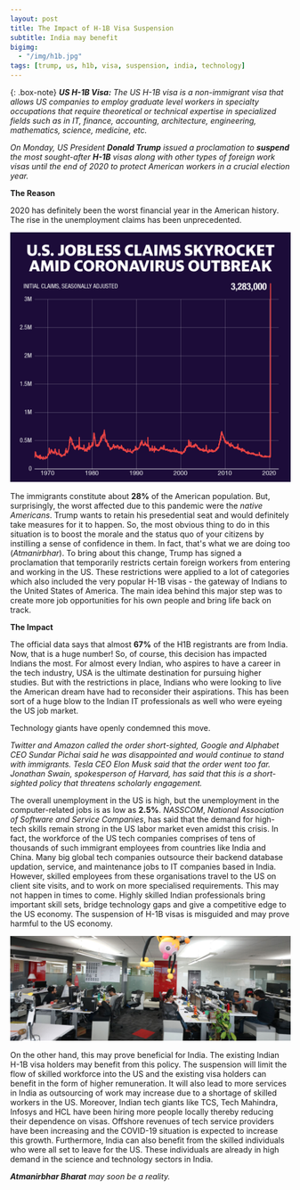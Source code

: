 ```yaml
---
layout: post
title: The Impact of H-1B Visa Suspension
subtitle: India may benefit 
bigimg: 
  - "/img/h1b.jpg"
tags: [trump, us, h1b, visa, suspension, india, technology]
---
```


{: .box-note}
***US H-1B Visa:*** *The US H-1B visa is a non-immigrant visa that allows US companies to employ graduate level workers in specialty occupations that require theoretical or technical expertise in specialized fields such as in IT, finance, accounting, architecture, engineering, mathematics, science, medicine, etc.*

*On Monday, US President **Donald Trump** issued a proclamation to **suspend** the most sought-after **H-1B** visas along with other types of foreign work visas until the end of 2020 to protect American workers in a crucial election year.*

**The Reason**

2020 has definitely been the worst financial year in the American history. The rise in the unemployment claims has been unprecedented.

<img src="/img/h1b1.jpg" alt="Unemployment Claims">

The immigrants constitute about **28%** of the American population. But, surprisingly, the worst affected due to this pandemic were the *native Americans*. Trump wants to retain his presedential seat and would definitely take measures for it to happen. So, the most obvious thing to do in this situation is to boost the morale and the status quo of your citizens by instilling a sense of confidence in them. In fact, that's what we are doing too (*Atmanirbhar*). To bring about this change, Trump has signed a proclamation that temporarily restricts certain foreign workers from entering and working in the US. These restrictions were applied to a lot of categories which also included the very popular H-1B visas - the gateway of Indians to the United States of America. The main idea behind this major step was to create more job opportunities for his own people and bring life back on track.

**The Impact**

The official data says that almost **67%** of the H1B registrants are from India. Now, that is a huge number! So, of course, this decision has impacted Indians the most. For almost every Indian, who aspires to have a career in the tech industry, USA is the ultimate destination for pursuing higher studies. But with the restrictions in place, Indians who were looking to live the American dream have had to reconsider their aspirations. This has been sort of a huge blow to the Indian IT professionals as well who were eyeing the US job market.

Technology giants have openly condemned this move.

*Twitter and Amazon called the order short-sighted, Google and Alphabet CEO Sundar Pichai said he was disappointed and would continue to stand with immigrants. Tesla CEO Elon Musk said that the order went too far. Jonathan Swain, spokesperson of Harvard, has said that this is a short-sighted policy that threatens scholarly engagement.*

The overall unemployment in the US is high, but the unemployment in the computer-related jobs is as low as **2.5%**. *NASSCOM*, *National Association of Software and Service Companies*, has said that the demand for high-tech skills remain strong in the US labor market even amidst this crisis. In fact, the workforce of the US tech companies comprises of tens of thousands of such immigrant employees from countries like India and China. Many big global tech companies outsource their backend database updation, service, and maintenance jobs to IT companies based in India. However, skilled employees from these organisations travel to the US on client site visits, and to work on more specialised requirements. This may not happen in times to come. Highly skilled Indian professionals bring important skill sets, bridge technology gaps and give a competitive edge to the US economy. The suspension of H-1B visas is misguided and may prove harmful to the US economy. 

<img src="/img/h1b2.jpg" alt="Indian IT industry">

On the other hand, this may prove beneficial for India. The existing Indian H-1B visa holders may benefit from this policy. The suspension will limit the flow of skilled workforce into the US and the existing visa holders can benefit in the form of higher remuneration. It will also lead to more services in India as outsourcing of work may increase due to a shortage of skilled workers in the US. Moreover, Indian tech giants like TCS, Tech Mahindra, Infosys and HCL have been hiring more people locally thereby reducing their dependence on visas. Offshore revenues of tech service providers have been increasing and the COVID-19 situation is expected to increase this growth. Furthermore, India can also benefit from the skilled individuals who were all set to leave for the US. These individuals are already in high demand in the science and technology sectors in India.

***Atmanirbhar Bharat*** *may soon be a reality.*

